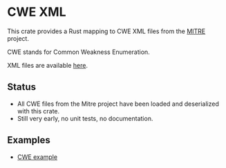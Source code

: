 # CWE XML

This crate provides a Rust mapping to CWE XML files from the [MITRE](https://cve.mitre.org/) project.

CWE stands for Common Weakness Enumeration.

XML files are available [here](https://cwe.mitre.org/data/downloads.html).

## Status

* All CWE files from the Mitre project have been loaded and deserialized with this crate.
* Still very early, no unit tests, no documentation.

## Examples

* [CWE example](/examples/cwe.rs)
